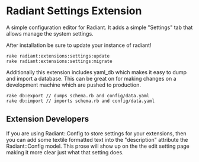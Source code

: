 Radiant Settings Extension
==========================

A simple configuration editor for Radiant.  It adds a simple "Settings" tab that allows manage the system settings.

After installation be sure to update your instance of radiant!

    rake radiant:extensions:settings:update
    rake radiant:extensions:settings:migrate
    
Additionally this extension includes yaml_db which makes it easy to dump and import a database. This can be great on
for making changes on a development machine which are pushed to production.

    rake db:export // dumps schema.rb and config/data.yaml
    rake db:import // imports schema.rb and config/data.yaml

Extension Developers
--------------------

If you are using Radiant::Config to store settings for your extensions, then you can add some textile formatted text into
the "description" attribute the Radiant::Config model.  This prose will show up on the the edit setting page making it
more clear just what that setting does.